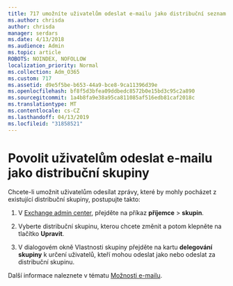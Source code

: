 ```yaml
---
title: 717 umožníte uživatelům odeslat e-mailu jako distribuční seznam
ms.author: chrisda
author: chrisda
manager: serdars
ms.date: 4/13/2018
ms.audience: Admin
ms.topic: article
ROBOTS: NOINDEX, NOFOLLOW
localization_priority: Normal
ms.collection: Adm_O365
ms.custom: 717
ms.assetid: d9e5f5be-b653-44a9-bce8-9ca11396d39e
ms.openlocfilehash: bf8f5d3bfea09ddbedc8572b0e15bd3c95c2a890
ms.sourcegitcommit: 1a4b8fa9e38a95ca811085af516edb81caf2018c
ms.translationtype: MT
ms.contentlocale: cs-CZ
ms.lasthandoff: 04/13/2019
ms.locfileid: "31858521"
---
```

# <a name="allow-users-to-send-email-as-a-distribution-group"></a>Povolit uživatelům odeslat e-mailu jako distribuční skupiny

Chcete-li umožnit uživatelům odesílat zprávy, které by mohly pocházet z existující distribuční skupiny, postupujte takto:

1. V [Exchange admin center](https://outlook.office365.com/ecp/), přejděte na příkaz **příjemce** \> **skupin**.

2. Vyberte distribuční skupinu, kterou chcete změnit a potom klepněte na tlačítko **Upravit**.

3. V dialogovém okně Vlastnosti skupiny přejděte na kartu **delegování skupiny** k určení uživatelů, kteří mohou odeslat jako nebo odeslat za distribuční skupinu.

Další informace naleznete v tématu [Možnosti e-mailu](https://technet.microsoft.com/library/bb124513.aspx#groupdelegation).
